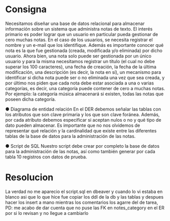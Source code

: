 # Consigna 

Necesitamos diseñar una base de datos relacional para almacenar información sobre un sistema que administra notas de texto. El interés primario es poder lograr que un usuario en particular pueda gestionar de cero muchas notas. En el caso de los usuarios, se necesita registrar el nombre y un e-mail que los identifique. Además es importante conocer qué nota es la que fue gestionada (creada, modificada y/o eliminada) por dicho usuario. Ahora bien, una nota solo puede ser gestionada por un único usuario y para la misma necesitamos registrar un título (el cual no debe superar los 100 caracteres), una fecha de creación, la fecha de la última modificación, una descripción (es decir, la nota en sí), un mecanismo para identificar si dicha nota puede ser o no eliminada una vez que sea creada, y por último nos piden que cada nota debe estar asociada a una o varias categorías, es decir, una categoría puede contener de cero a muchas notas. Por ejemplo: la categoría música almacenará si existen, todas las notas que poseen dicha categoría.

● Diagrama de entidad relación En el DER debemos señalar las tablas con los atributos que son clave primaria y los que son clave foránea. Además, por cada atributo debemos especificar si aceptan nulos o no y qué tipo de dato pueden almacenar. Es importante que no nos olvidemos de representar qué relación y la cardinalidad que existe entre las diferentes tablas de la base de datos para la administración de las notas.

● Script de SQL Nuestro script debe crear por completo la base de datos para la administración de las notas, así como también generar por cada tabla 10 registros con datos de prueba.

# Resolucion

La verdad no me aparecio el script.sql en dbeaver y cuando lo vi estaba en blanco asi que lo que hice fue copiar los ddl de la db y las tablas y despues hacer los insert a mano mientras los comentarios los agarre del de tarea, PD: me acabo de dar cuenta que no puse las FK en notes_category en el ER por si lo revisan y no llegue a cambiarlo
